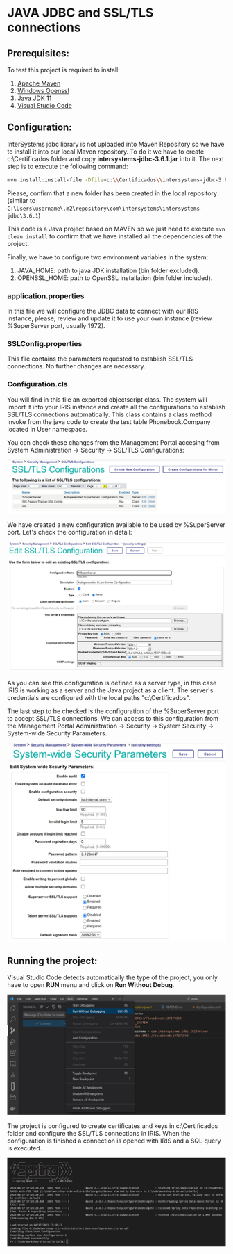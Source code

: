# JAVA JDBC and SSL/TLS connections
## Prerequisites:

To test this project is required to install:

1. [Apache Maven](https://dlcdn.apache.org/maven/maven-3/3.9.1/binaries/apache-maven-3.9.1-bin.zip)
2. [Windows Openssl](https://slproweb.com/download/Win64OpenSSL_Light-3_1_0.exe)
3. [Java JDK 11](https://www.oracle.com/es/java/technologies/javase/jdk11-archive-downloads.html#license-lightbox)
4. [Visual Studio Code](https://code.visualstudio.com/download)

## Configuration:

InterSystems jdbc library is not uploaded into Maven Repository so we have to install it into our local Maven repository. To do it we have to create c:\Certificados folder and copy **intersystems-jdbc-3.6.1.jar** into it. The next step is to execute the following command:

```bash
mvn install:install-file -Dfile=c:\\Certificados\\intersystems-jdbc-3.6.1.jar -DgroupId=com.intersystems -DartifactId=intersystems-jdbc -Dversion=3.6.1 -Dpackaging=jar
```
Please, confirm that a new folder has been created in the local repository (similar to `C:\Users\username\.m2\repository\com\intersystems\intersystems-jdbc\3.6.1`)

This code is a Java project based on MAVEN so we just need to execute `mvn clean install` to confirm that we have installed all the dependencies of the project.

Finally, we have to configure two environment variables in the system:
1. JAVA_HOME: path to java JDK installation (bin folder excluded).
2. OPENSSL_HOME: path to OpenSSL installation (bin folder included).

### application.properties

In this file we will configure the JDBC data to connect with our IRIS instance, please, review and update it to use your own instance (review %SuperServer port, usually 1972).

### SSLConfig.properties

This file contains the parameters requested to establish SSL/TLS connections. No further changes are necessary.

### Configuration.cls

You will find in this file an exported objectscript class. The system will import it into your IRIS instance and create all the configurations to establish SSL/TLS connections automatically. This class contains a class method invoke from the java code to create the test table Phonebook.Company located in User namespace.

You can check these changes from the Management Portal accesing from System Administration -> Security -> SSL/TLS Configurations:

![SSL/TLS configs](images/SuperServerTLSMenu.JPG)

We have created a new configuration available to be used by %SuperServer port. Let's check the configuration in detail:

![SSL/TLS configs](images/SuperServerTLS.JPG)

As you can see this configuration is defined as a server type, in this case IRIS is working as a server and the Java project as a client. The server's credentials are configured with the local paths "c:\Certificados".

The last step to be checked is the configuration of the %SuperServer port to accept SSL/TLS connections. We can access to this configuration from the Management Portal Administration -> Security -> System Security -> System-wide Security Parameters.

![SSL/TLS configs](images/SuperServerTLSEnabled.JPG)

## Running the project:

Visual Studio Code detects automatically the type of the project, you only have to open **RUN** menu and click on **Run Without Debug**. 

![Visual Studio Code Menu](images/RunningJava.jpg)

The project is configured to create certificates and keys in c:\Certificados folder and configure the SSL/TLS connections in IRIS. When the configuration is finished a connection is opened with IRIS and a SQL query is executed. 

![Terminal Result](images/TerminalResult.JPG)

